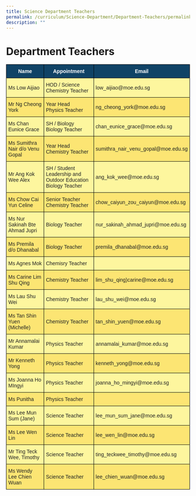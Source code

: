 ```yaml
---
title: Science Department Teachers
permalink: /curriculum/Science-Department/Department-Teachers/permalink/
description: ""
---
```



Department Teachers
===================


<style type="text/css">
.tg  {border-collapse:collapse;border-spacing:0;}
.tg td{border-color:black;border-style:solid;border-width:1px;font-family:Arial, sans-serif;font-size:14px;
  overflow:hidden;padding:10px 5px;word-break:normal;}
.tg th{border-color:black;border-style:solid;border-width:1px;font-family:Arial, sans-serif;font-size:14px;
  font-weight:normal;overflow:hidden;padding:10px 5px;word-break:normal;}
.tg .tg-c0uh{background-color:#FCE573;color:#222;text-align:left;vertical-align:middle}
.tg .tg-4k6w{background-color:#FDF69E;color:#222;text-align:left;vertical-align:middle}
.tg .tg-2px7{background-color:#104366;color:#FFF;font-weight:bold;text-align:center;vertical-align:middle}
</style>
<table class="tg">
<thead>
  <tr>
    <th class="tg-2px7"><span style="font-weight:bold;color:#FFF;background-color:#104366">Name</span></th>
    <th class="tg-2px7"><span style="font-weight:bold;color:#FFF;background-color:#104366">Appointment</span></th>
    <th class="tg-2px7"><span style="font-weight:bold;color:#FFF;background-color:#104366">Email</span></th>
  </tr>
</thead>
<tbody>
  <tr>
    <td class="tg-4k6w"><span style="color:#222;background-color:#FDF69E">Ms Low Aijiao</span></td>
    <td class="tg-4k6w"><span style="color:#222;background-color:#FDF69E">HOD / Science</span><br><span style="color:#222;background-color:#FDF69E">Chemistry Teacher</span></td>
    <td class="tg-4k6w"><span style="color:#222;background-color:#FDF69E">low_aijiao@moe.edu.sg </span></td>
  </tr>
  <tr>
    <td class="tg-c0uh"><span style="color:#222;background-color:#FCE573">Mr Ng Cheong York</span></td>
    <td class="tg-c0uh"><span style="color:#222;background-color:#FCE573">Year Head</span><br><span style="color:#222;background-color:#FCE573">Physics Teacher</span></td>
    <td class="tg-c0uh"><span style="color:#222;background-color:#FCE573">ng_cheong_york@moe.edu.sg </span></td>
  </tr>
  <tr>
    <td class="tg-4k6w"><span style="color:#222;background-color:#FDF69E">Ms Chan Eunice Grace</span></td>
    <td class="tg-4k6w"><span style="color:#222;background-color:#FDF69E">SH / Biology</span><br><span style="color:#222;background-color:#FDF69E">Biology Teacher</span></td>
    <td class="tg-4k6w"><span style="color:#222;background-color:#FDF69E">chan_eunice_grace@moe.edu.sg</span></td>
  </tr>
  <tr>
    <td class="tg-c0uh"><span style="color:#222;background-color:#FCE573">Ms Sumithra Nair d/o Venu Gopal</span></td>
    <td class="tg-c0uh"><span style="color:#222;background-color:#FCE573">Year Head</span><br><span style="color:#222;background-color:#FCE573">Chemistry Teacher</span></td>
    <td class="tg-c0uh"><span style="color:#222;background-color:#FCE573">sumithra_nair_venu_gopal@moe.edu.sg </span><br></td>
  </tr>
  <tr>
    <td class="tg-4k6w"><span style="color:#222;background-color:#FDF69E">Mr Ang Kok Wee Alex</span><br></td>
    <td class="tg-4k6w"><span style="color:#222;background-color:#FDF69E">SH / Student Leadership and Outdoor Education</span><br><span style="color:#222;background-color:#FDF69E">Biology Teacher</span></td>
    <td class="tg-4k6w"><span style="color:#222;background-color:#FDF69E">ang_kok_wee@moe.edu.sg </span></td>
  </tr>
  <tr>
    <td class="tg-c0uh"><span style="color:#222;background-color:#FCE573">Ms Chow Cai Yun Celine</span></td>
    <td class="tg-c0uh"><span style="color:#222;background-color:#FCE573">Senior Teacher</span><br><span style="color:#222;background-color:#FCE573">Chemistry Teacher</span></td>
    <td class="tg-c0uh"><span style="color:#222;background-color:#FCE573">chow_caiyun_zou_caiyun@moe.edu.sg </span></td>
  </tr>
  <tr>
    <td class="tg-4k6w"><span style="color:#222;background-color:#FDF69E">Ms Nur Sakinah Bte Ahmad Jupri</span></td>
    <td class="tg-4k6w"><span style="color:#222;background-color:#FDF69E">Biology Teacher</span></td>
    <td class="tg-4k6w"><span style="color:#222;background-color:#FDF69E">nur_sakinah_ahmad_jupri@moe.edu.sg </span></td>
  </tr>
  <tr>
    <td class="tg-c0uh"><span style="color:#222;background-color:#FCE573">Ms Premila d/o Dhanabal</span></td>
    <td class="tg-c0uh"><span style="color:#222;background-color:#FCE573">Biology Teacher</span></td>
    <td class="tg-c0uh"><span style="color:#222;background-color:#FCE573">premila_dhanabal@moe.edu.sg </span></td>
  </tr>
  <tr>
    <td class="tg-4k6w"><span style="color:#222;background-color:#FDF69E">Ms Agnes Mok</span></td>
    <td class="tg-4k6w"><span style="color:#222;background-color:#FDF69E">Chemisry Teacher</span></td>
    <td class="tg-4k6w"><span style="color:#222;background-color:#FDF69E"> </span></td>
  </tr>
  <tr>
    <td class="tg-c0uh"><span style="color:#222;background-color:#FCE573">Ms Carine Lim Shu Qing</span></td>
    <td class="tg-c0uh"><span style="color:#222;background-color:#FCE573">Chemistry Teacher</span></td>
    <td class="tg-c0uh"><span style="color:#222;background-color:#FCE573">lim_shu_qing)carine@moe.edu.sg</span></td>
  </tr>
  <tr>
    <td class="tg-4k6w"><span style="color:#222;background-color:#FDF69E">Ms Lau Shu Wei</span></td>
    <td class="tg-4k6w"><span style="color:#222;background-color:#FDF69E">Chemistry Teacher</span></td>
    <td class="tg-4k6w"><span style="color:#222;background-color:#FDF69E">lau_shu_wei@moe.edu.sg </span></td>
  </tr>
  <tr>
    <td class="tg-c0uh"><span style="color:#222;background-color:#FCE573">Ms Tan Shin Yuen (Michelle)</span>	<span style="color:#222;background-color:#FCE573"> </span><br></td>
    <td class="tg-c0uh"><span style="color:#222;background-color:#FCE573">Chemistry Teacher</span></td>
    <td class="tg-c0uh"><span style="color:#222;background-color:#FCE573">tan_shin_yuen@moe.edu.sg</span></td>
  </tr>
  <tr>
    <td class="tg-4k6w"><span style="color:#222;background-color:#FDF69E">Mr Annamalai Kumar</span></td>
    <td class="tg-4k6w"><span style="color:#222;background-color:#FDF69E">Physics Teacher</span></td>
    <td class="tg-4k6w"><span style="color:#222;background-color:#FDF69E">annamalai_kumar@moe.edu.sg</span></td>
  </tr>
  <tr>
    <td class="tg-c0uh"><span style="color:#222;background-color:#FCE573">Mr Kenneth Yong</span></td>
    <td class="tg-c0uh"><span style="color:#222;background-color:#FCE573">Physics Teacher</span></td>
    <td class="tg-c0uh"><span style="color:#222;background-color:#FCE573">kenneth_yong@moe.edu.sg</span></td>
  </tr>
  <tr>
    <td class="tg-4k6w"><span style="color:#222;background-color:#FDF69E">Ms Joanna Ho MIngyi</span></td>
    <td class="tg-4k6w"><span style="color:#222;background-color:#FDF69E">Physics Teacher </span></td>
    <td class="tg-4k6w"><span style="color:#222;background-color:#FDF69E">joanna_ho_mingyi@moe.edu.sg</span></td>
  </tr>
  <tr>
    <td class="tg-c0uh"><span style="color:#222;background-color:#FCE573">Ms Punitha</span></td>
    <td class="tg-c0uh"><span style="color:#222;background-color:#FCE573">Physics Teacher</span></td>
    <td class="tg-c0uh"><span style="color:#222;background-color:#FCE573"> </span></td>
  </tr>
  <tr>
    <td class="tg-4k6w"><span style="color:#222;background-color:#FDF69E">Ms Lee Mun Sum (Jane)</span></td>
    <td class="tg-4k6w"><span style="color:#222;background-color:#FDF69E">Science Teacher</span></td>
    <td class="tg-4k6w"><span style="color:#222;background-color:#FDF69E">lee_mun_sum_jane@moe.edu.sg </span></td>
  </tr>
  <tr>
    <td class="tg-c0uh"><span style="color:#222;background-color:#FCE573">Ms Lee Wen Lin</span></td>
    <td class="tg-c0uh"><span style="color:#222;background-color:#FCE573">Science Teacher</span></td>
    <td class="tg-c0uh"><span style="color:#222;background-color:#FCE573">lee_wen_lin@moe.edu.sg </span></td>
  </tr>
  <tr>
    <td class="tg-4k6w"><span style="color:#222;background-color:#FDF69E">Mr Ting Teck Wee, Timothy</span></td>
    <td class="tg-4k6w"><span style="color:#222;background-color:#FDF69E">Science Teacher</span></td>
    <td class="tg-4k6w"><span style="color:#222;background-color:#FDF69E">ting_teckwee_timothy@moe.edu.sg</span></td>
  </tr>
  <tr>
    <td class="tg-c0uh"><span style="color:#222;background-color:#FCE573">Ms Wendy Lee Chien Wuan</span></td>
    <td class="tg-c0uh"><span style="color:#222;background-color:#FCE573">Science Teacher</span></td>
    <td class="tg-c0uh"><span style="color:#222;background-color:#FCE573">lee_chien_wuan@moe.edu.sg</span></td>
  </tr>
</tbody>
</table>